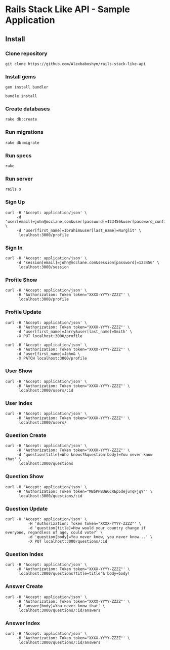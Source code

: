 # Rails Stack Like API - Sample Application

## Install

### Clone repository

```
git clone https://github.com/Alexbaboshyn/rails-stack-like-api
```

### Install gems

```
gem install bundler
```

```
bundle install
```

### Create databases

```
rake db:create
```

### Run migrations

```
rake db:migrate
```

### Run specs

```
rake
```

### Run server

```
rails s
```

### Sign Up

```
curl -H 'Accept: application/json' \
     -d 'user[email]=john@mcclane.com&user[password]=123456&user[password_confirmation]=123456' \
     -d 'user[first_name]=Ibrahim&user[last_name]=Nurglit' \
      localhost:3000/profile

```

### Sign In

```
curl -H 'Accept: application/json' \
     -d 'session[email]=john@mcclane.com&session[password]=123456' \
      localhost:3000/session
```

### Profile Show

```
curl -H 'Accept: application/json' \
     -H 'Authorization: Token token="XXXX-YYYY-ZZZZ"' \
      localhost:3000/profile
```

### Profile Update

```
curl -H 'Accept: application/json' \
     -H 'Authorization: Token token="XXXX-YYYY-ZZZZ"' \
     -d 'user[first_name]=Jarry&user[last_name]=Smith' \
     -X PUT localhost:3000/profile

curl -H 'Accept: application/json' \
     -H 'Authorization: Token token="XXXX-YYYY-ZZZZ"' \
     -d 'user[first_name]=John& \
     -X PATCH localhost:3000/profile
```

### User Show

```
curl -H 'Accept: application/json' \
     -H 'Authorization: Token token="XXXX-YYYY-ZZZZ"' \
      localhost:3000/users/:id

```

### User Index

```
curl -H 'Accept: application/json' \
     -H 'Authorization: Token token="XXXX-YYYY-ZZZZ"' \
      localhost:3000/users/
```

### Question Create

```
curl -H 'Accept: application/json' \
     -H 'Authorization: Token token="XXXX-YYYY-ZZZZ"' \
     -d 'question[title]=Who knows?&question[body]=You never know that' \
      localhost:3000/questions
```

### Question Show

```
curl -H 'Accept: application/json' \
     -H 'Authorization: Token token="MBbPPBUW6CREp5dejuTqFjqY"' \
      localhost:3000/questions/:id

```

### Question Update

```
curl -H 'Accept: application/json' \
          -H 'Authorization: Token token="XXXX-YYYY-ZZZZ"' \
          -d 'question[title]=How would your country change if everyone, regardless of age, could vote?' \
          -d 'question[body]=You never know, you never know...' \
          -X PUT localhost:3000/questions/:id

```

### Question Index

```
curl -H 'Accept: application/json' \
     -H 'Authorization: Token token="XXXX-YYYY-ZZZZ"' \
      localhost:3000/questions?title=title'&'body=body!
```

### Answer Create

```
curl -H 'Accept: application/json' \
     -H 'Authorization: Token token="XXXX-YYYY-ZZZZ"' \
     -d 'answer[body]=You never know that' \
      localhost:3000/questions/:id/answers

```

### Answer Index

```
curl -H 'Accept: application/json' \
     -H 'Authorization: Token token="XXXX-YYYY-ZZZZ"' \
      localhost:3000/questions/:id/answers

```